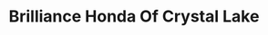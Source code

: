 ---
title: "Brilliance Honda Of Crystal Lake"
url: /crystal-lake/brilliance-honda-of-crystal-lake/
shop: Autohaus
---